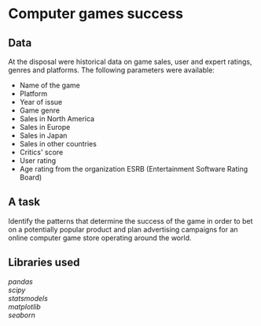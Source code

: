 # Computer games success

## Data

At the disposal were historical data on game sales, user and expert ratings, genres and platforms. The following parameters were available:

- Name of the game
- Platform
- Year of issue
- Game genre
- Sales in North America
- Sales in Europe
- Sales in Japan
- Sales in other countries
- Critics' score
- User rating
- Age rating from the organization ESRB (Entertainment Software Rating Board)

## A task

Identify the patterns that determine the success of the game in order to bet on a potentially popular product and plan advertising campaigns for an online computer game store operating around the world.

## Libraries used
*pandas* \
*scipy* \
*statsmodels* \
*matplotlib* \
*seaborn*
